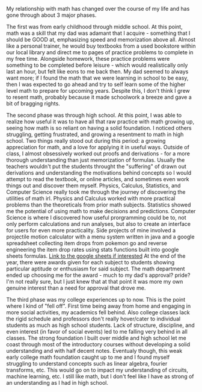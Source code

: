 My relationship with math has changed over the course of my life and has
gone through about 3 major phases. 

The first was from early childhood through middle school. At this point,
math was a skill that my dad was adamant that I acquire - something that
I should be GOOD at, emphasizing speed and memorization above all. Almost
like a personal trainer, he would buy textbooks from a used bookstore
within our local library and direct me to pages of practice problems to 
complete in my free time. Alongside homework, these practice problems 
were something to be completed before leisure - which would realistically
only last an hour, but felt like eons to me back then. My dad seemed to 
always want more; if I found the math that we were learning in school to
be easy, then I was expected to go ahead and try to self learn some of the
higher level math to prepare for upcoming years. Despite this, I don't think
I grew to resent math, probably because it made schoolwork a breeze and gave
a bit of bragging rights.

The second phase was through high school. At this point, I was able to 
realize how useful it was to have all that raw practice with math growing up,
seeing how math is so reliant on having a solid foundation. I noticed others
struggling, getting frustrated, and growing a resentment to math in high school.
Two things really stood out during this period: a growing appreciation for math,
and a love for applying it in useful ways. Outside of class, I almost obsessively 
worked out proofs and derivations - for a more thorough understanding than 
just memorization of formulas. Usually the teachers wouldn't put the students
throught the "suffering" of drawn out derivations and understanding the
motivations behind concepts so I would attempt to read the textbook, or online
articles, and sometimes even work things out and discover them myself. Physics,
Calculus, Statistics, and Computer Science really took me through the journey 
of discovering the utilities of math irl. Physics and Calculus worked with more
practical problems than the theoreticals from prior math subjects. Statistics
showed me the potential of using math to make decisions and predictions. Computer
Science is where I discovered how useful prorgramming could be to, not only
perform calculations and run analyses, but also to create an interface for users
for even more practicality. Side projects of mine involved a projectile motion
calculator with a menu system written in java and a google spreadsheet collecting
item drops from pokemon go and reverse engineering the item drop rates using
stats functions built into google sheets formulas.
[Link to the google sheets if interested](https://docs.google.com/spreadsheets/d/1ZOzIo7fUP8GPo3ndwuKMm5qsrY3RfGGArfjjAMvokS4/edit#gid=784450684)
At the end of the year, there were awards given for each subject to students 
showing particular aptitude or enthusiasm for said subject. The math department
ended up choosing me for the award - much to my dad's approval? pride? I'm not
really sure, but I just knew that at that point it was more my own genuine
interest than a need for approval that drove me.

The third phase was my college experiences up to now. This is the point where
I kind of "fell off". First time being away from home and engaging in more 
social activities, my academics fell behind. Also college classes lack the 
rigid schedule and professors don't really hover/cater to individual students
as much as high school students. Lack of structure, discipline, and even interest 
(in favor of social events) led to me falling very behind in all classes. The
strong foundation I built over middle and high school let me coast through most
of the introductory courses without developing a solid understanding and with
half decent notes. Eventualy though, this weak early college math foundation
caught up to me and I found myself struggling to understand concepts such as 
linear algebra, fourier transforms, etc. This would go on to impact my 
understanding of circuits, machine learning, etc. I still like math, but I 
don't feel like I have as strong of an understanding as I had in high school.

